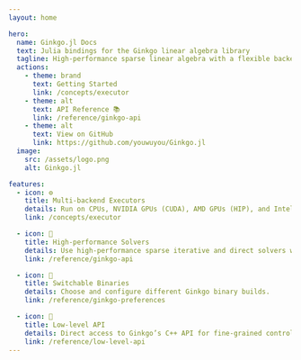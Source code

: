 ```yaml
---
layout: home

hero:
  name: Ginkgo.jl Docs
  text: Julia bindings for the Ginkgo linear algebra library
  tagline: High-performance sparse linear algebra with a flexible backend choice for manycore systems in Julia.
  actions:
    - theme: brand
      text: Getting Started
      link: /concepts/executor
    - theme: alt
      text: API Reference 📚
      link: /reference/ginkgo-api
    - theme: alt
      text: View on GitHub
      link: https://github.com/youwuyou/Ginkgo.jl
  image:
    src: /assets/logo.png
    alt: Ginkgo.jl

features:
  - icon: ⚙️
    title: Multi-backend Executors
    details: Run on CPUs, NVIDIA GPUs (CUDA), AMD GPUs (HIP), and Intel GPUs (SYCL) using Ginkgo’s executors.
    link: /concepts/executor

  - icon: 🚀
    title: High-performance Solvers
    details: Use high-performance sparse iterative and direct solvers with a variety of preconditioners via a Julian interface.
    link: /reference/ginkgo-api

  - icon: 🔀
    title: Switchable Binaries
    details: Choose and configure different Ginkgo binary builds.
    link: /reference/ginkgo-preferences

  - icon: 🧰
    title: Low-level API
    details: Direct access to Ginkgo’s C++ API for fine-grained control when you need it.
    link: /reference/low-level-api
---
```


